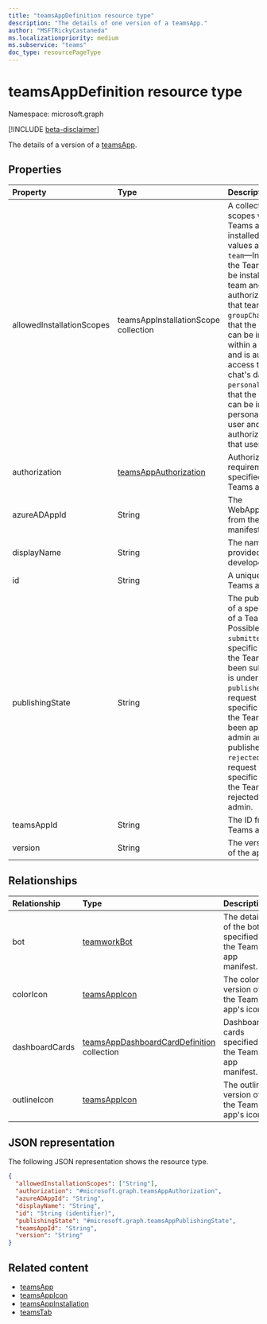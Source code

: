 ```yaml
---
title: "teamsAppDefinition resource type"
description: "The details of one version of a teamsApp."
author: "MSFTRickyCastaneda"
ms.localizationpriority: medium
ms.subservice: "teams"
doc_type: resourcePageType
---
```


# teamsAppDefinition resource type

Namespace: microsoft.graph

[!INCLUDE [beta-disclaimer](../../includes/beta-disclaimer.md)]

The details of a version of a [teamsApp](teamsapp.md).

## Properties

| Property            | Type     | Description                                            |
|:------------------- |:-------- |:------------------------------------------------------ |
| allowedInstallationScopes | teamsAppInstallationScope collection | A collection of scopes where the Teams app can be installed. Possible values are:</br>`team`—Indicates that the Teams app can be installed within a team and is authorized to access that team's data. </br>`groupChat`—Indicates that the Teams app can be installed within a group chat and is authorized to access that group chat's data.</br> `personal`—Indicates that the Teams app can be installed in the personal scope of a user and is authorized to access that user's data. |
|authorization|[teamsAppAuthorization](../resources/teamsappauthorization.md)|Authorization requirements specified in the Teams app manifest.|
| azureADAppId        | String   | The WebApplicationInfo.Id from the Teams app manifest. |
| displayName         | String   | The name of the app provided by the app developer.     |
| id                  | String   | A unique ID (not the Teams app ID).                     |
| publishingState     | String   | The published status of a specific version of a Teams app. Possible values are:</br>`submitted`—The specific version of the Teams app has been submitted and is under review. </br>`published` - The request to publish the specific version of the Teams app has been approved by the admin and the app is published.</br> `rejected` - The request to publish the specific version of the Teams app was rejected by the admin. |
| teamsAppId          | String   | The ID from the Teams app manifest.                    |
| version             | String   | The version number of the application.                 |

## Relationships

| Relationship   | Type	                          | Description                                                 |
|:-------------- |:------------------------------ |:----------------------------------------------------------- |
| bot            |[teamworkBot](teamworkbot.md)   | The details of the bot specified in the Teams app manifest. |
| colorIcon      |[teamsAppIcon](teamsappicon.md) | The color version of the Teams app's icon.                   |
| dashboardCards |[teamsAppDashboardCardDefinition](../resources/teamsappdashboardcarddefinition.md) collection| Dashboard cards specified in the Teams app manifest.|
| outlineIcon    |[teamsAppIcon](teamsappicon.md) | The outline version of the Teams app's icon.                 |

## JSON representation

The following JSON representation shows the resource type.

<!-- {
  "blockType": "resource",
  "@odata.type": "microsoft.graph.teamsAppDefinition",
  "baseType": "microsoft.graph.entity"
}-->

```json
{
  "allowedInstallationScopes": ["String"],
  "authorization": "#microsoft.graph.teamsAppAuthorization",
  "azureADAppId": "String",
  "displayName": "String",
  "id": "String (identifier)",
  "publishingState": "#microsoft.graph.teamsAppPublishingState",
  "teamsAppId": "String",
  "version": "String"
}
```

## Related content

- [teamsApp](teamsapp.md)
- [teamsAppIcon](teamsappicon.md)
- [teamsAppInstallation](teamsappinstallation.md)
- [teamsTab](../resources/teamstab.md)

<!-- uuid: 8fcb5dbc-d5aa-4681-8e31-b001d5168d79
2015-10-25 14:57:30 UTC -->
<!--
{
  "type": "#page.annotation",
  "description": "teamsApp resource",
  "keywords": "",
  "section": "documentation",
  "tocPath": "",
  "suppressions": []
}
-->


